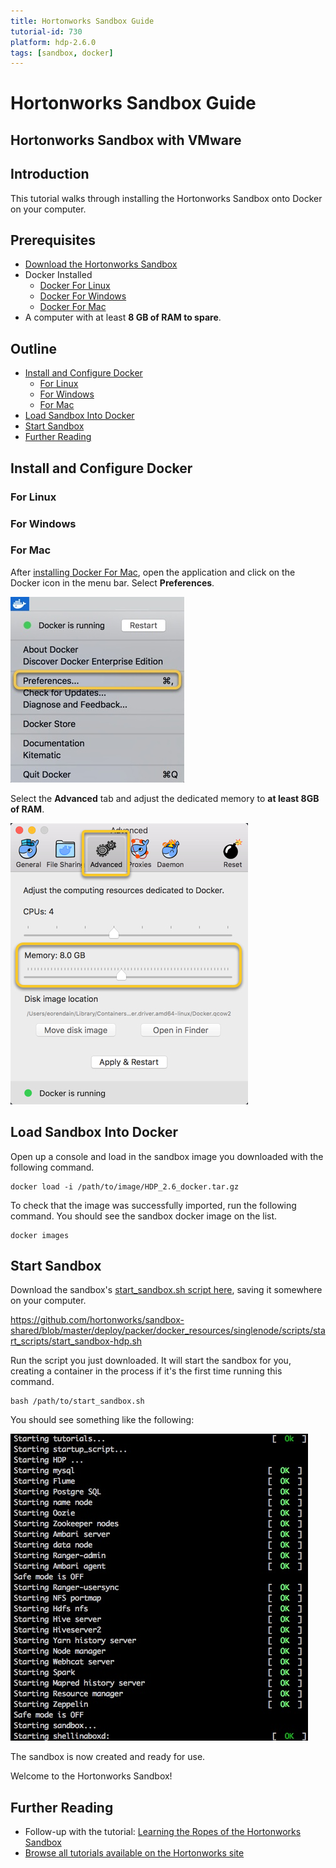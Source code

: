 ```yaml
---
title: Hortonworks Sandbox Guide
tutorial-id: 730
platform: hdp-2.6.0
tags: [sandbox, docker]
---
```


# Hortonworks Sandbox Guide

## Hortonworks Sandbox with VMware

## Introduction

This tutorial walks through installing the Hortonworks Sandbox onto Docker on your computer.

## Prerequisites

-   [Download the Hortonworks Sandbox](https://hortonworks.com/downloads/#sandbox)
-   Docker Installed
    -   [Docker For Linux](https://docs.docker.com/engine/installation/linux/)
    -   [Docker For Windows](https://docs.docker.com/docker-for-windows/install/)
    -   [Docker For Mac](https://docs.docker.com/docker-for-mac/install/)
-   A computer with at least **8 GB of RAM to spare**.

## Outline

-   [Install and Configure Docker](#install-and-configure-docker)
    -   [For Linux](#for-linux)
    -   [For Windows](#for-windows)
    -   [For Mac](#for-mac)
-   [Load Sandbox Into Docker](#load-sandbox-into-docker)
-   [Start Sandbox](#start-sandbox)
-   [Further Reading](#further-reading)

## Install and Configure Docker

### For Linux

### For Windows

### For Mac

After [installing Docker For Mac](https://docs.docker.com/docker-for-mac/install/), open the application and click on the Docker icon in the menu bar.  Select **Preferences**.

![Docker Preferences](assets/docker-mac-preferences.jpg)

Select the **Advanced** tab and adjust the dedicated memory to **at least 8GB of RAM**.

![Configure Docker RAM](assets/docker-mac-configure.jpg)

## Load Sandbox Into Docker

Open up a console and load in the sandbox image you downloaded with the following command.

```
docker load -i /path/to/image/HDP_2.6_docker.tar.gz
```

To check that the image was successfully imported, run the following command.  You should see the sandbox docker image on the list.

```
docker images
```

## Start Sandbox

Download the sandbox's [start_sandbox.sh script here](assets/start_sandbox.sh), saving it somewhere on your computer.

https://github.com/hortonworks/sandbox-shared/blob/master/deploy/packer/docker_resources/singlenode/scripts/start_scripts/start_sandbox-hdp.sh

Run the script you just downloaded.  It will start the sandbox for you, creating a container in the process if it's the first time running this command.

```
bash /path/to/start_sandbox.sh
```

You should see something like the following:

![start_sandbox.sh ouput](assets/docker-start-sandbox-output.jpg)

The sandbox is now created and ready for use.

Welcome to the Hortonworks Sandbox!

## Further Reading

-   Follow-up with the tutorial: [Learning the Ropes of the Hortonworks Sandbox](https://hortonworks.com/hadoop-tutorial/learning-the-ropes-of-the-hortonworks-sandbox)
-   [Browse all tutorials available on the Hortonworks site](https://hortonworks.com/tutorials/)
